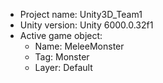<!-- UNITY CODE ASSIST INSTRUCTIONS START -->
- Project name: Unity3D_Team1
- Unity version: Unity 6000.0.32f1
- Active game object:
  - Name: MeleeMonster
  - Tag: Monster
  - Layer: Default
<!-- UNITY CODE ASSIST INSTRUCTIONS END -->